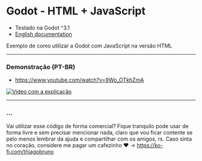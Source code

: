 # Godot - HTML + JavaScript

- Testado na Godot ^3.1
- [English documentation](README.md)

Exemplo de como utilizar a Godot com JavaScript na versão HTML

----------

### Demonstração (PT-BR)
- https://www.youtube.com/watch?v=9Wo_OTkhZmA

[![Video com a explicação](https://img.youtube.com/vi/9Wo_OTkhZmA/0.jpg)](https://www.youtube.com/watch?v=9Wo_OTkhZmA)

----------

### ...
Vai utilizar esse código de forma comercial? Fique tranquilo pode usar de forma livre e sem precisar mencionar nada, claro que vou ficar contente se pelo menos lembrar da ajuda e compartilhar com os amigos, rs. Caso sinta no coração, considere me pagar um cafezinho :heart: -> https://ko-fi.com/thiagobruno

